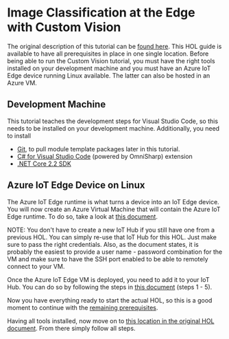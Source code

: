 # Image Classification at the Edge with Custom Vision
The original description of this tutorial can be [found here](https://docs.microsoft.com/en-us/azure/iot-edge/tutorial-deploy-custom-vision). This HOL guide is available to have all prerequisites in place in one single location. Before being able to run the Custom Vision tutorial, you must have the right tools installed on your development machine and you must have an Azure IoT Edge device running Linux available. The latter can also be hosted in an Azure VM.
## Development Machine
This tutorial teaches the development steps for Visual Studio Code, so this needs to be installed on your development machine. Additionally, you need to install
- [Git](https://git-scm.com/), to pull module template packages later in this tutorial.
- [C# for Visual Studio Code](https://marketplace.visualstudio.com/items?itemName=ms-vscode.csharp) (powered by OmniSharp) extension
- [.NET Core 2.2 SDK](https://www.microsoft.com/net/download)
## Azure IoT Edge Device on Linux
The Azure IoT Edge runtime is what turns a device into an IoT Edge device. You will now create an Azure Virtual Machine that will contain the Azure IoT Edge runtime. To do so, take a look at [this document](https://docs.microsoft.com/en-us/azure/iot-edge/how-to-install-iot-edge-ubuntuvm).

NOTE: You don't have to create a new IoT Hub if you still have one from a previous HOL. You can simply re-use that IoT Hub for this HOL. Just make sure to pass the right credentials. Also, as the document states, it is probably the easiest to provide a user name - password combination for the VM and make sure to have the SSH port enabled to be able to remotely connect to your VM.

Once the Azure IoT Edge VM is deployed, you need to add it to your IoT Hub. You can do so by following the steps in [this document](https://docs.microsoft.com/en-us/azure/iot-edge/how-to-register-device-portal#create-a-device) (steps 1 - 5).

Now you have everything ready to start the actual HOL, so this is a good moment to continue with the [remaining prerequisites](https://docs.microsoft.com/en-us/azure/iot-edge/tutorial-deploy-custom-vision#prerequisites).

Having all tools installed, now move on to [this location in the original HOL document](https://docs.microsoft.com/en-us/azure/iot-edge/tutorial-deploy-custom-vision#build-an-image-classifier-with-custom-vision). From there simply follow all steps.
